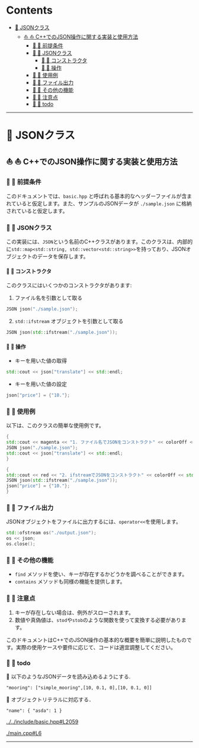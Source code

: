 # Contents
- [🐋 JSONクラス](#🐋-JSONクラス)
    - [⛵ ⛵ C++でのJSON操作に関する実装と使用方法](#⛵-⛵-C++でのJSON操作に関する実装と使用方法)
        - [🪼 🪼 前提条件](#🪼-🪼-前提条件)
        - [🪼 🪼 JSONクラス](#🪼-🪼-JSONクラス)
            - [🐚 🐚 コンストラクタ](#🐚-🐚-コンストラクタ)
            - [🐚 🐚 操作](#🐚-🐚-操作)
        - [🪼 🪼 使用例](#🪼-🪼-使用例)
        - [🪼 🪼 ファイル出力](#🪼-🪼-ファイル出力)
        - [🪼 🪼 その他の機能](#🪼-🪼-その他の機能)
        - [🪼 🪼 注意点](#🪼-🪼-注意点)
        - [🪼 🪼 todo](#🪼-🪼-todo)


---
# 🐋 JSONクラス 

## ⛵ ⛵ C++でのJSON操作に関する実装と使用方法  

### 🪼 🪼 前提条件  

このドキュメントでは、`basic.hpp` と呼ばれる基本的なヘッダーファイルが含まれていると仮定します。また、サンプルのJSONデータが `./sample.json` に格納されていると仮定します。

### 🪼 🪼 JSONクラス  

この実装には、`JSON`という名前のC++クラスがあります。このクラスは、内部的に`std::map<std::string, std::vector<std::string>>`を持っており、JSONオブジェクトのデータを保存します。

#### 🐚 🐚 コンストラクタ  

このクラスにはいくつかのコンストラクタがあります:

1. ファイル名を引数として取る
```cpp
JSON json("./sample.json");
```
2. `std::ifstream` オブジェクトを引数として取る
```cpp
JSON json(std::ifstream("./sample.json"));
```

#### 🐚 🐚 操作  

- キーを用いた値の取得
```cpp
std::cout << json["translate"] << std::endl;
```
- キーを用いた値の設定
```cpp
json["price"] = {"10."};
```

### 🪼 🪼 使用例  

以下は、このクラスの簡単な使用例です。

```cpp
{
std::cout << magenta << "1. ファイル名でJSONをコンストラクト" << colorOff << std::endl;
JSON json("./sample.json");
std::cout << json["translate"] << std::endl;
}
```

```cpp
{
std::cout << red << "2. ifstreamでJSONをコンストラクト" << colorOff << std::endl;
JSON json(std::ifstream("./sample.json"));
json["price"] = {"10."};
}
```

### 🪼 🪼 ファイル出力  

JSONオブジェクトをファイルに出力するには、`operator<<`を使用します。

```cpp
std::ofstream os("./output.json");
os << json;
os.close();
```

### 🪼 🪼 その他の機能  

- `find` メソッドを使い、キーが存在するかどうかを調べることができます。
- `contains` メソッドも同様の機能を提供します。

### 🪼 🪼 注意点  

1. キーが存在しない場合は、例外がスローされます。
2. 数値や真偽値は、`stod`や`stob`のような関数を使って変換する必要があります。

このドキュメントはC++でのJSON操作の基本的な概要を簡単に説明したものです。実際の使用ケースや要件に応じて、コードは適宜調整してください。

### 🪼 🪼 todo  

📝 以下のようなJSONデータを読み込めるようにする.

```
"mooring": ["simple_mooring",[10, 0.1, 0],[10, 0.1, 0]]
```

📝 オブジェクトリテラルに対応する．

```
"name": { "asda": 1 }
```
[../../include/basic.hpp#L2059](../../include/basic.hpp#L2059)

[./main.cpp#L6](./main.cpp#L6)

---
